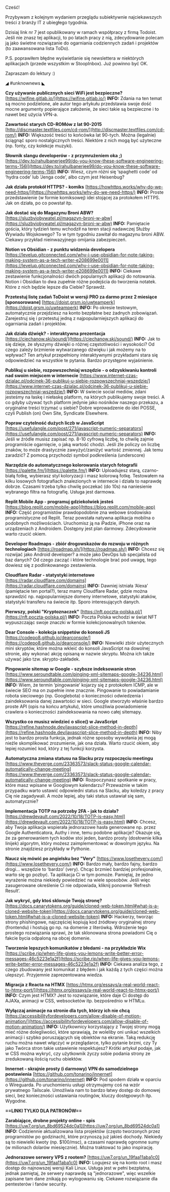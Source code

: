 Cześć!

Przybywam z kolejnym wydaniem przeglądu subiektywnie najciekawszych treści z branży IT z ubiegłego tygodnia.

 

Dzisiaj link nr 7 jest opublikowany w ramach współpracy z firmą Todoist. Jeśli nie znasz tej aplikacji, to po latach pracy z nią, zdecydowanie polecam ją jako świetne rozwiązanie do ogarniania codziennych zadań i projektów (to zaawansowana lista ToDo).

 

P.S. poprawiłem błędne wyświetlanie się newslettera w niektórych aplikacjach (przede wszystkim w StoopInbox). Już powinno być OK.

 

Zapraszam do lektury :)

 

◢ #unknownews ◣

**Czy używanie publicznych sieci WiFi jest bezpieczne?**
[https://wifine.gitlab.io/](https://wifine.gitlab.io/)
**INFO:** Zdania na ten temat są mocno podzielone, ale autor tego artykułu przedstawia swoje dość mocne argumenty popierające założenie, że sieci takie są bezpieczne i to nawet bez użycia VPN-a.

**Zawartość starych CD-ROMów z lat 90-2015**
[http://discmaster.textfiles.com/cd-rom/](http://discmaster.textfiles.com/cd-rom/)
**INFO:** Większość treści to końcówka lat 90-tych. Można (legalnie) ściągnąć sporo nostalgicznych treści. Niektóre z nich mogą być użyteczne (np. fonty, czy kolekcje muzyki).

**Słownik slangu developerów - z przymrużeniem oka ;)**
[https://dev.to/rahulbanerjee99/do-you-know-these-software-engineering-terms-156l](https://dev.to/rahulbanerjee99/do-you-know-these-software-engineering-terms-156l)
**INFO:** Wiesz, czym różni się &lsquo;spaghetti code&rsquo; od &lsquo;hydra code&rsquo; lub &lsquo;Jenga code&rsquo;, albo czym jest Heisenbug?

**Jak działa protokół HTTPS? - komiks**
[https://howhttps.works/why-do-we-need-https/](https://howhttps.works/why-do-we-need-https/)
**INFO:** Proste przedstawienie (w formie komiksowej) idei stojącej za protokołem HTTPS. Jak on działa, po co powstał itp.

**Jak dostać się do Magazynu Broni ABW?**
[https://sluzbyiobywatel.pl/magazyn-broni-w-abw](https://sluzbyiobywatel.pl/magazyn-broni-w-abw)
**INFO:** Pamiętacie gościa, który tydzień temu wchodził na teren stacji nadawczej Służby Wywiadu Wojskowego? To w tym tygodniu zawitał do magazynu broni ABW. Ciekawy przykład nieinwazyjnego omijania zabezpieczeń.

**Notion vs Obsidian - z punktu widzenia developera**
[https://levelup.gitconnected.com/why-i-use-obsidian-for-note-taking-making-system-as-a-tech-writer-e208699e0011](https://levelup.gitconnected.com/why-i-use-obsidian-for-note-taking-making-system-as-a-tech-writer-e208699e0011)
**INFO:** Ciekawe zestawienie funkcjonalności dwóch popularnych aplikacji do notowania. Notion i Obsidian to dwa zupełnie różne podejścia do tworzenia notatek. Które z nich będzie lepsze dla Ciebie? Sprawdź.

**Przetestuj listę zadań ToDoist w wersji PRO za darmo przez 2 miesiące [sponsorowane]**
[https://doist.grsm.io/uwteamperk](https://doist.grsm.io/uwteamperk)
**INFO:** Po okresie testowym, automatycznie przejdziesz na konto bezpłatne bez żadnych zobowiązań. Zarejestruj się i przetestuj jedną z najpopularniejszych aplikacji do ogarniania zadań i projektów.

**Jak działa dźwięk? - interaktywna prezentacja**
[https://ciechanow.ski/sound/](https://ciechanow.ski/sound/)
**INFO:** Jak to się dzieje, że słyszymy dźwięki o różnej częstotliwości i wysokości? Od czego zależy brzmienie wytwarzanego dźwięku i jak możemy na to wpływać? Ten artykuł przepełniony interaktywnymi przykładami stara się odpowiedzieć na wszystkie te pytania. Bardzo przystępne wyjaśnienie.

**Publikuj u siebie, rozpowszechniaj wszędzie - o odzyskiwaniu kontroli nad swoim miejscem w internecie**
[https://www.internet-czas-dzialac.pl/odcinek-36-publikuj-u-siebie-rozpowszechniaj-wszedzie/](https://www.internet-czas-dzialac.pl/odcinek-36-publikuj-u-siebie-rozpowszechniaj-wszedzie/)
**INFO:** W świecie social mediów, zdani jesteśmy na łaskę i niełaskę platform, na których publikujemy swoje treści. A co gdyby używać tych platform jedynie jako nośników naszego przekazu, a oryginalne treści trzymać u siebie? Dobre wprowadzenie do idei POSSE, czyli Publish (on) Own Site, Syndicate Elsewhere.

**Popraw czytelność dużych liczb w JavaScript**
[https://usefulangle.com/post/271/javascript-numeric-separators](https://usefulangle.com/post/271/javascript-numeric-separators)
**INFO:** Jeśli w źródle musisz zapisać np. 8-10 cyfrową liczbę, to chwilę zajmie programiście ogarnięcie, o jaką wartość chodzi. Jeśli źle policzy on liczbę znaków, to może drastycznie zawyżyć/zaniżyć wartość zmiennej. Jak temu zaradzić? Z pomocą przychodzi symbol podkreślenia (underscore)

**Narzędzie do automatycznego kolorowania starych fotografii**
[https://palette.fm/](https://palette.fm/)
**INFO:** Uploadujesz starą, czarno-białą fotkę, wybierasz styl koloryzacji i masz kolorową fotkę. Testowałem na kilku losowych fotografiach znalezionych w internecie i działa to naprawdę dobrze. Czasami trzeba tylko chwilę poczekać (do 10s) na naniesienie wybranego filtra na fotografię. Usługa jest darmowa.

**Replit Mobile App - programuj gdziekolwiek jesteś**
[https://blog.replit.com/mobile-app](https://blog.replit.com/mobile-app)
**INFO:** Część programistów prawdopodobnie zna webowe środowisko programistyczne od Replit. Teraz powstała natywna aplikacja mobilna o podobnych możliwościach. Uruchomisz ją na iPadzie, iPhone oraz na urządzeniach z Androidem. Dostępny jest plan darmowy. Zdecydowanie warto rzucić okiem.

**Developer Roadmaps - zbiór drogowskazów do rozwoju w różnych technologiach**
[https://roadmap.sh/](https://roadmap.sh/)
**INFO:** Chcesz się rozwijać jako Android developer? a może jako DevOps lub specjalista od baz danych? Od czego zacząć i które technologie brać pod uwagę, tego dowiesz się z podlinkowanego zestawienia.

**Cloudflare Radar - statystyki internetowe**
[https://radar.cloudflare.com/domains](https://radar.cloudflare.com/domains)
**INFO:** Dawniej istniała &lsquo;Alexa&rsquo; (pamiętacie ten portal?), teraz mamy Cloudflare Radar, gdzie można sprawdzić np. najpopularniejsze domeny internetowe, statystyki ataków, statystyki transferu na świecie itp. Sporo interesujących danych.

**Pierwszy, polski "Kryptoznaczek"**
[https://nft.poczta-polska.pl/](https://nft.poczta-polska.pl/)
**INFO:** Poczta Polska wchodzi w świat NFT wypuszczając swoje znaczki w formie kolekcjonowalnych tokenów.

**Dear Console - kolekcja snippetów do konsoli JS**
[https://codepo8.github.io/dearconsole/](https://codepo8.github.io/dearconsole/)
**INFO:** Niewielki zbiór użytecznych mini skryptów, które można wkleić do konsoli JavaScript na dowolnej stronie, aby wykonać akcję opisaną w nazwie skryptu. Można ich także używać jako tzw. skrypto-zakładek.

**Pingowanie sitemap w Google - szybsze indeksowanie stron**
[https://www.seroundtable.com/pinging-xml-sitemaps-google-34236.html](https://www.seroundtable.com/pinging-xml-sitemaps-google-34236.html)
**INFO:** Wiem, że termin &lsquo;pingowanie&rsquo; kojarzy się z protokołem ICMP, ale w świecie SEO ma on zupełnie inne znacznie. Pingowanie to powiadamianie robota sieciowego (np. Googlebota) o konieczności odwiedzenia i zaindeksowania danej zawartości w sieci. Google stworzyło właśnie bardzo proste API (opis na końcu artykułu), które umożliwia powiadomienie crawlera o konieczności zaindeksowania na nowo całej sitemapy.

**Wszystko co musisz wiedzieć o slice() w JavaScript**
[https://refine.hashnode.dev/javascript-slice-method-in-depth](https://refine.hashnode.dev/javascript-slice-method-in-depth)
**INFO:** Niby jest to bardzo prosta funkcja, jednak różne sposoby wywołania jej mogą nieźle skomplikować zrozumienie, jak ona działa. Warto rzucić okiem, aby lepiej rozumieć kod, który z tej funkcji korzysta.

**Automatyczna zmiana statusu na Slacku przy rozpoczęciu meetingu**
[https://www.theverge.com/23363573/slack-status-google-calendar-automatically-change-meeting](https://www.theverge.com/23363573/slack-status-google-calendar-automatically-change-meeting)
**INFO:** Rozpoczynasz spotkanie w pracy, które masz wpisane w Googlowym kalendarzu? Przeważnie w takim przypadku warto ustawić odpowiedni status na Slacku, aby koledzy z pracy Cię nie zagadywali. A może lepiej, aby taki status ustawiał się sam, automatycznie?

**Implementacja TOTP na potrzeby 2FA - jak to działa?**
[https://drewdevault.com/2022/10/18/TOTP-is-easy.html](https://drewdevault.com/2022/10/18/TOTP-is-easy.html)
**INFO:** Chcesz, aby Twoja aplikacja wspierała jednorazowe hasła generowane np. przez Google Authenticatora, Authy i inne, temu podobne aplikacje? Okazuje się, że za generowaniem tych kodów stoi jeden, bardzo prosty (dosłownie kilka linijek) algorytm, który możesz zaimplementować w dowolnym języku. Na stronie znajdziesz przykłady w Pythonie.

**Naucz się mówić po angielsku bez "Very"**
[https://www.losethevery.com/](https://www.losethevery.com/)
**INFO:** Bardzo mały, bardzo fajny, bardzo drogi... wszędzie to &lsquo;bardzo&rsquo; (very). Chcąc brzmieć bardziej profesjonalnie, warto się go pozbyć. Ta aplikacja Ci w tym pomoże. Pamiętaj, że jedno wyrażenie można niekiedy powiedzieć na wiele sposobów. Jeśli więc zasugerowane określenie Ci nie odpowiada, kliknij ponownie &lsquo;Refresh Result&rsquo;.

**Jak wykryć, gdy ktoś sklonuje Twoją stronę?**
[https://docs.canarytokens.org/guide/cloned-web-token.html#what-is-a-cloned-website-token](https://docs.canarytokens.org/guide/cloned-web-token.html#what-is-a-cloned-website-token)
**INFO:** Hackerzy, tworząc strony phishingowe, najczęściej kopiują kod źródłowy oryginalnej strony (frontendu) i hostują go np. na domenie z literówką. Wdrożenie tego prostego rozwiązania sprawi, że tak sklonowana strona powiadomi Cię o fakcie bycia odpaloną na obcej domenie.

**Tworzenie lepszych komunikatów z błedami - na przykładzie Wix**
[https://scribe.rip/when-life-gives-you-lemons-write-better-error-messages-46c5223e1a2f](https://scribe.rip/when-life-gives-you-lemons-write-better-error-messages-46c5223e1a2f)
**INFO:** Ciekawa analiza tego, z czego zbudowany jest komunikat z błędem i jak każdą z tych części można ulepszyć. Przyjemnie zaprezentowana wiedza.

**Migracja z Reacta na HTMX**
[https://htmx.org/essays/a-real-world-react-to-htmx-port/](https://htmx.org/essays/a-real-world-react-to-htmx-port/)
**INFO:** Czym jest HTMX? Jest to rozwiązanie, które daje Ci dostęp do AJAXa, animacji w CSS, websocketów itp. bezpośrednio w HTMLu.

**Wyłączaj animacje na stronie dla tych, którzy ich nie chcą**
[https://accessibilityfordevelopers.com/allow-disable-of-motion-animation/](https://accessibilityfordevelopers.com/allow-disable-of-motion-animation/)
**INFO:** Użytkownicy korzystający z Twojej strony mogą mieć różne dolegliwości, które sprawiają, że woleliby oni unikać wszelkich animacji i szybko poruszających się obiektów na ekranie. Taką redukcję ruchu można nawet włączyć w przeglądarce, tylko pytanie brzmi, czy Ty jako Twórca stron takie ustawienie respektujesz? Krótki artykuł podaje, jak w CSS można wykryć, czy użytkownik życzy sobie podania strony ze zredukowaną ilością ruchu obiektów.

**Innernet - skrajnie prosty (i darmowy) VPN do samodzielnego postawienia**
[https://github.com/tonarino/innernet](https://github.com/tonarino/innernet)
**INFO:** Pod spodem działa w oparciu o Wireguarda. Po uruchomieniu usługi otrzymujemy coś na wzór prywatnego Tailscale. Umożliwia nam to bardzo łatwy dostęp do domowej sieci, bez konieczności ustawiania routingów, kluczy dostępowych itp. Wygodne.

**==LINKI TYLKO DLA PATRONÓW==**

**Zarabiające, drobne projekty online - spis**
[https://uw7.org/un_8bd69524dc0a1](https://uw7.org/un_8bd69524dc0a1)
**INFO:** Codziennie aktualizowana lista projektów (często tworzonych przez programistów po godzinach), które przynoszą już jakieś dochody. Niekiedy są to niewielki kwoty (np. $100/msc), a czasami naprawdę ogromne sumy (w milionach dolarów miesięcznie). Można traktować to jako inspirację.

**Jednorazowe serwery VPS z rootem?**
[https://uw7.org/un_19faa11aba1c0](https://uw7.org/un_19faa11aba1c0)
**INFO:** Logujesz się na konto root i masz dostęp do najnowszej wersji Kali Linux. Usługa jest w pełni bezpłatna, jednak pamiętaj, że serwery naprawdę są "jednorazowe", więc wszelkie zapisane tam dane znikają po wylogowaniu się. Ciekawe rozwiązanie dla pentesterów i fanów security.